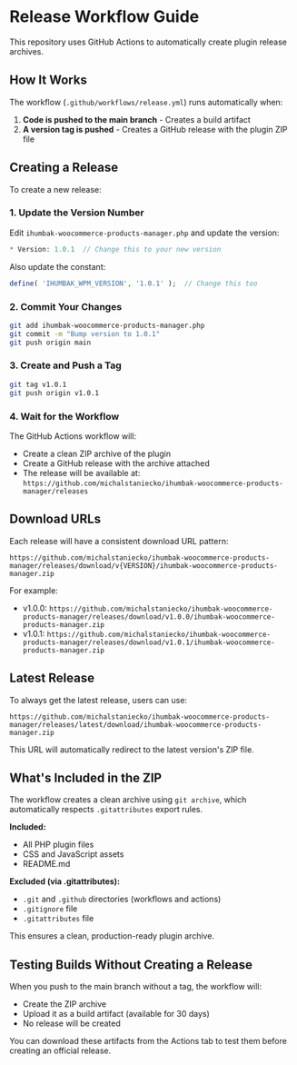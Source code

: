 # Release Workflow Guide

This repository uses GitHub Actions to automatically create plugin release archives.

## How It Works

The workflow (`.github/workflows/release.yml`) runs automatically when:

1. **Code is pushed to the main branch** - Creates a build artifact
2. **A version tag is pushed** - Creates a GitHub release with the plugin ZIP file

## Creating a Release

To create a new release:

### 1. Update the Version Number

Edit `ihumbak-woocommerce-products-manager.php` and update the version:

```php
* Version: 1.0.1  // Change this to your new version
```

Also update the constant:

```php
define( 'IHUMBAK_WPM_VERSION', '1.0.1' );  // Change this too
```

### 2. Commit Your Changes

```bash
git add ihumbak-woocommerce-products-manager.php
git commit -m "Bump version to 1.0.1"
git push origin main
```

### 3. Create and Push a Tag

```bash
git tag v1.0.1
git push origin v1.0.1
```

### 4. Wait for the Workflow

The GitHub Actions workflow will:
- Create a clean ZIP archive of the plugin
- Create a GitHub release with the archive attached
- The release will be available at: `https://github.com/michalstaniecko/ihumbak-woocommerce-products-manager/releases`

## Download URLs

Each release will have a consistent download URL pattern:

```
https://github.com/michalstaniecko/ihumbak-woocommerce-products-manager/releases/download/v{VERSION}/ihumbak-woocommerce-products-manager.zip
```

For example:
- v1.0.0: `https://github.com/michalstaniecko/ihumbak-woocommerce-products-manager/releases/download/v1.0.0/ihumbak-woocommerce-products-manager.zip`
- v1.0.1: `https://github.com/michalstaniecko/ihumbak-woocommerce-products-manager/releases/download/v1.0.1/ihumbak-woocommerce-products-manager.zip`

## Latest Release

To always get the latest release, users can use:

```
https://github.com/michalstaniecko/ihumbak-woocommerce-products-manager/releases/latest/download/ihumbak-woocommerce-products-manager.zip
```

This URL will automatically redirect to the latest version's ZIP file.

## What's Included in the ZIP

The workflow creates a clean archive using `git archive`, which automatically respects `.gitattributes` export rules.

**Included:**
- All PHP plugin files
- CSS and JavaScript assets
- README.md

**Excluded (via .gitattributes):**
- `.git` and `.github` directories (workflows and actions)
- `.gitignore` file
- `.gitattributes` file

This ensures a clean, production-ready plugin archive.

## Testing Builds Without Creating a Release

When you push to the main branch without a tag, the workflow will:
- Create the ZIP archive
- Upload it as a build artifact (available for 30 days)
- No release will be created

You can download these artifacts from the Actions tab to test them before creating an official release.
